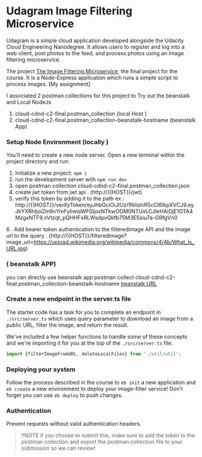 # Udagram Image Filtering Microservice

Udagram is a simple cloud application developed alongside the Udacity Cloud Engineering Nanodegree. It allows users to register and log into a web client, post photos to the feed, and process photos using an image filtering microservice.

The project 
[The Image Filtering Microservice](https://github.com/udacity/cloud-developer/tree/master/course-02/project/image-filter-starter-code), the final project for the course. It is a Node-Express application which runs a simple script to process images. [My assignment]

I  associated 2 postman collections for this project to Try out the beanstalk and Local NodeJs 

1. cloud-cdnd-c2-final.postman_collection (local Host )
2. cloud-cdnd-c2-final.postman_collection-beanstalk-hostname (beanstalk App)




### Setup Node Environment (locally )

You'll need to create a new node server. Open a new terminal within the project directory and run:

1. Initialize a new project: `npm i`
2. run the development server with `npm run dev`
3. open postman collection  cloud-cdnd-c2-final.postman_collection.json
4. create jwt token from jwt api . (http://{{HOST}}/jwt)
5. verify this token by adding it to the path ex :  
http://{{HOST}}/verifyToken/eyJhbGciOiJIUzI1NiIsInR5cCI6IkpXVCJ9.eyJkYXRhIjoiZm9vYmFyIiwiaWF0IjoxNTkwODM0NTUxLCJleHAiOjE1OTA4MzgxNTF9.nVtzqt_pQHHFxRLWsdpvQkfb75M3ESsiu7a-GRfgVn0

6 . Add bearer token authentication to the filteredimage API and the image url to the query .  (http://{{HOST}}/filteredimage?image_url=https://upload.wikimedia.org/wikipedia/commons/4/4b/What_Is_URL.jpg)

### ( beanstalk APP)
 you can directly use beanstalk app postman collect cloud-cdnd-c2-final.postman_collection-beanstalk-hostname
[beanstalk URL](http://imagefilter-env.eba-4zs53iir.us-east-1.elasticbeanstalk.com)


### Create a new endpoint in the server.ts file

The starter code has a task for you to complete an endpoint in `./src/server.ts` which uses query parameter to download an image from a public URL, filter the image, and return the result.

We've included a few helper functions to handle some of these concepts and we're importing it for you at the top of the `./src/server.ts`  file.

```typescript
import {filterImageFromURL, deleteLocalFiles} from './util/util';
```

### Deploying your system

Follow the process described in the course to `eb init` a new application and `eb create` a new environment to deploy your image-filter service! Don't forget you can use `eb deploy` to push changes.

### Authentication

Prevent requests without valid authentication headers.
> !!NOTE if you choose to submit this, make sure to add the token to the postman collection and export the postman collection file to your submission so we can review!


